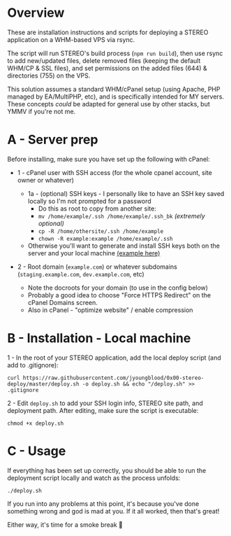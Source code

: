 





# Overview

These are installation instructions and scripts for deploying a STEREO application on a WHM-based VPS via rsync.

The script will run STEREO's build process (`npm run build`), then use rsync to add new/updated files, delete removed files (keeping the default WHM/CP & SSL files), and set permissions on the added files (644) & directories (755) on the VPS.

This solution assumes a standard WHM/cPanel setup (using Apache, PHP managed by EA/MultiPHP, etc), and is specifically intended for MY servers. These concepts _could_ be adapted for general use by other stacks, but YMMV if you're not me.




# A - Server prep

Before installing, make sure you have set up the following with cPanel:

- 1 - cPanel user with SSH access (for the whole cpanel account, site owner or whatever)
  - 1a - (optional) SSH keys - I personally like to have an SSH key saved locally so I'm not prompted for a password
    - Do this as root to copy from another site:
    - ```mv /home/example/.ssh /home/example/.ssh_bk``` _(extremely optional)_
    - ```cp -R /home/othersite/.ssh /home/example```
    - ```chown -R example:example /home/example/.ssh```
  - Otherwise you'll want to generate and install SSH keys both on the server and your local machine [(example here)](https://www.cyberciti.biz/faq/how-to-set-up-ssh-keys-on-linux-unix/)

- 2 - Root domain (`example.com`) or whatever subdomains (`staging.example.com`, `dev.example.com`, etc)
  - Note the docroots for your domain (to use in the config below)
  - Probably a good idea to choose "Force HTTPS Redirect" on the cPanel Domains screen.
  - Also in cPanel - "optimize website" / enable compression









# B - Installation - Local machine

1 - In the root of your STEREO application, add the local deploy script (and add to .gitignore):
```
curl https://raw.githubusercontent.com/jyoungblood/0x00-stereo-deploy/master/deploy.sh -o deploy.sh && echo "/deploy.sh" >> .gitignore
```

2 - Edit `deploy.sh` to add your SSH login info, STEREO site path, and deployment path. After editing, make sure the script is executable:
```
chmod +x deploy.sh
```




# C - Usage

If everything has been set up correctly, you should be able to run the deployment script locally and watch as the process unfolds:
```
./deploy.sh
```

If you run into any problems at this point, it's because you've done something wrong and god is mad at you. If it all worked, then that's great! 

Either way, it's time for a smoke break 🚬


